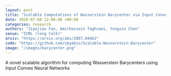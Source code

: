 ```yaml
---
layout: post
title: "Scalable Computations of Wasserstein Barycenter via Input Convex Neural Networks"
date: 2020-07-08 12:00:00 +00:00
categories: research
authors: "Jiaojiao Fan, Amirhossein Taghvaei, Yongxin Chen"
venue: "ICML (long talk)"
arxiv: "https://arxiv.org/abs/2007.04462"
code: "https://github.com/sbyebss/Scalable-Wasserstein-Barycenter"
image: "/images/barycenter.png"
---
```


A novel scalable algorithm for computing Wasserstein Barycenters using Input Convex Neural Networks